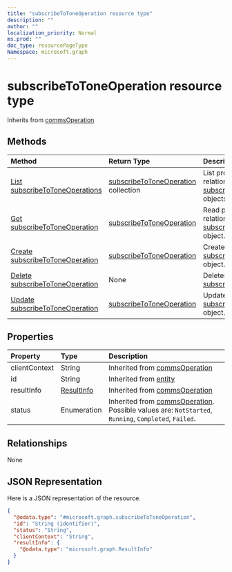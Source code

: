 ```yaml
---
title: "subscribeToToneOperation resource type"
description: ""
author: ""
localization_priority: Normal
ms.prod: ""
doc_type: resourcePageType
Namespace: microsoft.graph
---
```



# subscribeToToneOperation resource type




Inherits from [commsOperation](../resources/commsOperation.md)

## Methods
|Method|Return Type|Description|
|:---|:---|:---|
|[List subscribeToToneOperations](../api/subscribetotoneoperation-list.md)|[subscribeToToneOperation](../resources/subscribeToToneOperation.md) collection|List properties and relationships of the [subscribeToToneOperation](../resources/subscribetotoneoperation.md) objects.|
|[Get subscribeToToneOperation](../api/subscribetotoneoperation-get.md)|[subscribeToToneOperation](../resources/subscribeToToneOperation.md)|Read properties and relationships of the [subscribeToToneOperation](../resources/subscribetotoneoperation.md) object.|
|[Create subscribeToToneOperation](../api/subscribetotoneoperation-create.md)|[subscribeToToneOperation](../resources/subscribeToToneOperation.md)|Create a new [subscribeToToneOperation](../resources/subscribetotoneoperation.md) object.|
|[Delete subscribeToToneOperation](../api/subscribetotoneoperation-delete.md)|None|Deletes a [subscribeToToneOperation](../resources/subscribetotoneoperation.md).|
|[Update subscribeToToneOperation](../api/subscribetotoneoperation-update.md)|[subscribeToToneOperation](../resources/subscribeToToneOperation.md)|Update the properties of a [subscribeToToneOperation](../resources/subscribetotoneoperation.md) object.|

## Properties
|Property|Type|Description|
|:---|:---|:---|
|clientContext|String| Inherited from [commsOperation](../resources/commsOperation.md)|
|id|String| Inherited from [entity](../resources/entity.md)|
|resultInfo|[ResultInfo](../resources/ResultInfo.md)| Inherited from [commsOperation](../resources/commsOperation.md)|
|status|Enumeration| Inherited from [commsOperation](../resources/commsOperation.md). Possible values are: `NotStarted`, `Running`, `Completed`, `Failed`.|

## Relationships
None

## JSON Representation
Here is a JSON representation of the resource.
<!-- {
  "blockType": "resource",
  "keyProperty": "id",
  "@odata.type": "microsoft.graph.subscribeToToneOperation",
  "baseType": "microsoft.graph.commsOperation",
  "openType": true
}
-->
``` json
{
  "@odata.type": "#microsoft.graph.subscribeToToneOperation",
  "id": "String (identifier)",
  "status": "String",
  "clientContext": "String",
  "resultInfo": {
    "@odata.type": "microsoft.graph.ResultInfo"
  }
}
```

